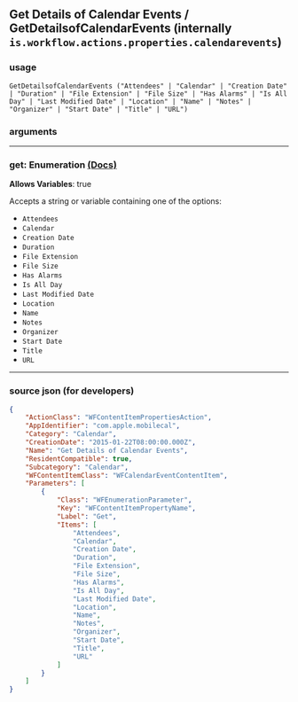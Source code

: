 
## Get Details of Calendar Events / GetDetailsofCalendarEvents (internally `is.workflow.actions.properties.calendarevents`)



### usage
```
GetDetailsofCalendarEvents ("Attendees" | "Calendar" | "Creation Date" | "Duration" | "File Extension" | "File Size" | "Has Alarms" | "Is All Day" | "Last Modified Date" | "Location" | "Name" | "Notes" | "Organizer" | "Start Date" | "Title" | "URL")
```

### arguments

---

### get: Enumeration [(Docs)](https://pfgithub.github.io/shortcutslang/gettingstarted#enum-select-field)
**Allows Variables**: true



Accepts a string 
or variable
containing one of the options:

- `Attendees`
- `Calendar`
- `Creation Date`
- `Duration`
- `File Extension`
- `File Size`
- `Has Alarms`
- `Is All Day`
- `Last Modified Date`
- `Location`
- `Name`
- `Notes`
- `Organizer`
- `Start Date`
- `Title`
- `URL`

---

### source json (for developers)

```json
{
	"ActionClass": "WFContentItemPropertiesAction",
	"AppIdentifier": "com.apple.mobilecal",
	"Category": "Calendar",
	"CreationDate": "2015-01-22T08:00:00.000Z",
	"Name": "Get Details of Calendar Events",
	"ResidentCompatible": true,
	"Subcategory": "Calendar",
	"WFContentItemClass": "WFCalendarEventContentItem",
	"Parameters": [
		{
			"Class": "WFEnumerationParameter",
			"Key": "WFContentItemPropertyName",
			"Label": "Get",
			"Items": [
				"Attendees",
				"Calendar",
				"Creation Date",
				"Duration",
				"File Extension",
				"File Size",
				"Has Alarms",
				"Is All Day",
				"Last Modified Date",
				"Location",
				"Name",
				"Notes",
				"Organizer",
				"Start Date",
				"Title",
				"URL"
			]
		}
	]
}
```

